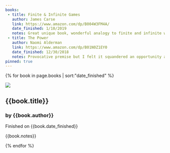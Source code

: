 ```yaml
---
books:
 - title: Finite & Infinite Games
   author: James Carse
   link: https://www.amazon.com/dp/B004W3FM4A/
   date_finished: 1/10/2019
   notes: Great unique book, wonderful analogy to finite and infinite writing....
 - title: The Power
   author: Naomi Alderman
   link: https://www.amazon.com/dp/B01N0Z1EY0
   date_finished: 12/30/2018
   notes: Provocative premise but I felt it squandered an opportunity at a deeper political and/or emotional exploration of what would happen if teenage girls gained a new incredible power. Somehow it resorted to.... fucking and fighting?
pinned: true
---
```


{% for book in page.books | sort:"date_finished" %}
<div class="pa2 bb dib">

<div class="w-25 fl pa4">
  <img src="http://images.amazon.com/images/P/B004W3FM4A.01.LZZZZZZ.jpg" />
</div>

<div class="w-75 fl pa4">
  <h2 class="ma0">{{book.title}}</h2>
  <h3 class="ma0">by {{book.author}}</h3>
  <div class="gray f5">Finished on {{book.date_finished}}</div>
  <p class="mt2">{{book.notes}}</p>
</div>


</div>
{% endfor %}